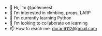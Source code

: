 - 👋 Hi, I’m @polemeest
- 👀 I’m interested in climbing, props, LARP
- 🌱 I’m currently learning Python
- 💞️ I’m looking to collaborate on learning
- 📫 How to reach me: doran6112@gmail.com

<!---
polemeest/polemeest is a ✨ special ✨ repository because its `README.md` (this file) appears on your GitHub profile.
You can click the Preview link to take a look at your changes.
--->
